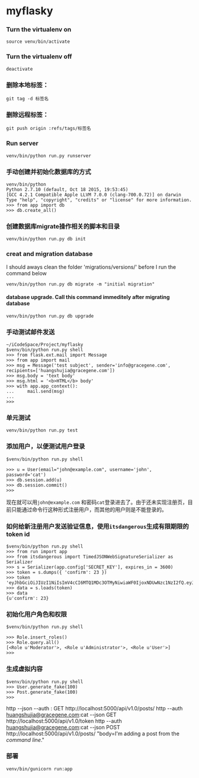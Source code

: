 # myflasky

### Turn the virtualenv on
```
source venv/bin/activate
```

### Turn the virtualenv off
```
deactivate
```

### 删除本地标签：
```
git tag -d 标签名
```  

### 删除远程标签：
```
git push origin :refs/tags/标签名
```

### Run server
```
venv/bin/python run.py runserver
```

### 手动创建并初始化数据库的方式

```
venv/bin/python
Python 2.7.10 (default, Oct 18 2015, 19:53:45) 
[GCC 4.2.1 Compatible Apple LLVM 7.0.0 (clang-700.0.72)] on darwin
Type "help", "copyright", "credits" or "license" for more information.
>>> from app import db
>>> db.create_all()
```

### 创建数据库migrate操作相关的脚本和目录 
```
venv/bin/python run.py db init
```

### creat and migration database

I should aways clean the folder 'migrations/versions/' before I run the
command below

```
venv/bin/python run.py db migrate -m "initial migration"
```

#### database upgrade. Call this command immeditely after migrating database
```
venv/bin/python run.py db upgrade
```

### 手动测试邮件发送
```
~/iCodeSpace/Project/myflasky 
$venv/bin/python run.py shell
>>> from flask.ext.mail import Message
>>> from app import mail
>>> msg = Message('test subject', sender='info@gracegene.com', recipients=['huangshujia@gracegene.com'])
>>> msg.body = 'text body'
>>> msg.html = '<b>HTML</b> body'
>>> with app.app_context():
...     mail.send(msg)
... 
>>>
``` 

### 单元测试
```
venv/bin/python run.py test
```

### 添加用户，以便测试用户登录
```
$venv/bin/python run.py shell

>>> u = User(email="john@example.com", username='john', password='cat')
>>> db.session.add(u)
>>> db.session.commit()
>>>
```
现在就可以用`john@example.com` 和密码`cat`登录进去了。由于还未实现注册页，目前只能通过命令行这种形式注册用户，而其他的用户则是不能登录的。

### 如何给新注册用户发送验证信息，使用`itsdangerous`生成有限期限的token id
```
$venv/bin/python run.py shell 
>>> from run import app
>>> from itsdangerous import TimedJSONWebSignatureSerializer as Serializer
>>> s = Serializer(app.config['SECRET_KEY'], expires_in = 3600)
>>> token = s.dumps({ 'confirm': 23 })
>>> token
'eyJhbGciOiJIUzI1NiIsImV4cCI6MTQ1MDc3OTMyNiwiaWF0IjoxNDUwNzc1NzI2fQ.eyJjb25maXJtIjoyM30.i82WdsdJJ3x1b5lRhHMG0dKcs28FqFvBbOTuBHvplKI'
>>> data = s.loads(token)
>>> data
{u'confirm': 23}
````

### 初始化用户角色和权限
```
$venv/bin/python run.py shell

>>> Role.insert_roles()
>>> Role.query.all()
[<Role u'Moderator'>, <Role u'Administrator'>, <Role u'User'>]
>>> 
```

### 生成虚拟内容

```
$venv/bin/python run.py shell
>>> User.generate_fake(100)
>>> Post.generate_fake(100)
>>> 
```

http --json --auth : GET http://localhost:5000/api/v1.0/posts/
http --auth huangshujia@gracegene.com:cat --json GET http://localhost:5000/api/v1.0/token
http --auth huangshujia@gracegene.com:cat --json POST http://localhost:5000/api/v1.0/posts/ "body=I'm adding a post from the *command line*."


### 部署

```
venv/bin/gunicorn run:app
```


